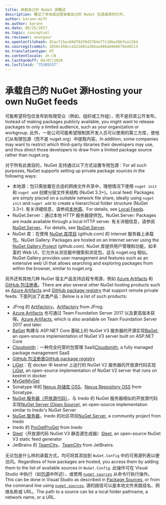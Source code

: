 ```yaml
---
title: 承载自己的 NuGet 源概述
description: 概述了本地或远程承载自己的 NuGet 包源或库的打开。
author: karann-msft
ms.author: karann
ms.date: 08/25/2017
ms.topic: conceptual
ms.reviewer: anangaur
ms.openlocfilehash: 81acf15ac69d78d39d2784e77c18ba38bfea126d
ms.sourcegitcommit: 2b50c450cca521681a384aa466ab666679a40213
ms.translationtype: HT
ms.contentlocale: zh-CN
ms.lasthandoff: 04/07/2020
ms.locfileid: "75385537"
---
```

# <a name="hosting-your-own-nuget-feeds"></a><span data-ttu-id="63970-103">承载自己的 NuGet 源</span><span class="sxs-lookup"><span data-stu-id="63970-103">Hosting your own NuGet feeds</span></span>

<span data-ttu-id="63970-104">可能希望将包仅发布到有限受众（例如，组织或工作组），而不是将其公开发布。</span><span class="sxs-lookup"><span data-stu-id="63970-104">Instead of making packages publicly available, you might want to release packages to only a limited audience, such as your organization or workgroup.</span></span> <span data-ttu-id="63970-105">此外，一些公司可能希望限制其开发人员可以使用的第三方库，使他们从有限包源（而不是 nuget.org）中提取内容。</span><span class="sxs-lookup"><span data-stu-id="63970-105">In addition, some companies may want to restrict which third-party libraries their developers may use, and thus direct those developers to draw from a limited package source rather than nuget.org.</span></span>

<span data-ttu-id="63970-106">对于所有此类目的，NuGet 支持通过以下方式设置专用包源：</span><span class="sxs-lookup"><span data-stu-id="63970-106">For all such purposes, NuGet supports setting up private package sources in the following ways:</span></span>

- <span data-ttu-id="63970-107">本地源：包只需放置在合适的网络文件共享中，理想情况下使用 `nuget init` 和 `nuget add` 创建分层文件夹结构 (NuGet 3.3+)。</span><span class="sxs-lookup"><span data-stu-id="63970-107">Local feed: Packages are simply placed on a suitable network file share, ideally using `nuget init` and `nuget add` to create a hierarchical folder structure (NuGet 3.3+).</span></span> <span data-ttu-id="63970-108">有关详细信息，请参阅[本地源](../hosting-packages/local-feeds.md)。</span><span class="sxs-lookup"><span data-stu-id="63970-108">For details, see [Local Feeds](../hosting-packages/local-feeds.md).</span></span>
- <span data-ttu-id="63970-109">NuGet.Server：通过本地 HTTP 服务器提供包。</span><span class="sxs-lookup"><span data-stu-id="63970-109">NuGet.Server: Packages are made available through a local HTTP server.</span></span> <span data-ttu-id="63970-110">有关详细信息，请参阅 [NuGet.Server](../hosting-packages/nuget-server.md)。</span><span class="sxs-lookup"><span data-stu-id="63970-110">For details, see [NuGet.Server](../hosting-packages/nuget-server.md).</span></span>
- <span data-ttu-id="63970-111">NuGet 库：在使用 [NuGet 库项目](https://github.com/NuGet/NuGetGallery#build-and-run-the-gallery-in-arbitrary-number-easy-steps) (github.com) 的 Internet 服务器上承载包。</span><span class="sxs-lookup"><span data-stu-id="63970-111">NuGet Gallery: Packages are hosted on an Internet server using the [NuGet Gallery Project](https://github.com/NuGet/NuGetGallery#build-and-run-the-gallery-in-arbitrary-number-easy-steps) (github.com).</span></span> <span data-ttu-id="63970-112">NuGet 库提供用户管理和功能，如丰富的 Web UI，它允许从浏览器中搜索和浏览包，这与 nuget.org 相似。</span><span class="sxs-lookup"><span data-stu-id="63970-112">NuGet Gallery provides user management and features such as an extensive web UI that allows searching and exploring packages from within the browser, similar to nuget.org.</span></span>

<span data-ttu-id="63970-113">另外还有其他几种 NuGet 宿主产品支持远程专用源，例如 [Azure Artifacts](https://www.visualstudio.com/docs/package/nuget/publish) 和 [GitHub 包注册表](https://help.github.com/articles/configuring-nuget-for-use-with-github-package-registry)。</span><span class="sxs-lookup"><span data-stu-id="63970-113">There are also several other NuGet hosting products such as [Azure Artifacts](https://www.visualstudio.com/docs/package/nuget/publish) and [GitHub package registry](https://help.github.com/articles/configuring-nuget-for-use-with-github-package-registry) that support remote private feeds.</span></span> <span data-ttu-id="63970-114">下面列出了此类产品：</span><span class="sxs-lookup"><span data-stu-id="63970-114">Below is a list of such products:</span></span>

- <span data-ttu-id="63970-115">JFrog 的 [Artifactory](https://www.jfrog.com/artifactory/)。</span><span class="sxs-lookup"><span data-stu-id="63970-115">[Artifactory](https://www.jfrog.com/artifactory/) from JFrog.</span></span>
- <span data-ttu-id="63970-116">[Azure Artifacts](https://www.visualstudio.com/docs/package/nuget/publish) 也可通过 Team Foundation Server 2017 以及更高版本获得。</span><span class="sxs-lookup"><span data-stu-id="63970-116">[Azure Artifacts](https://www.visualstudio.com/docs/package/nuget/publish), which is also available on Team Foundation Server 2017 and later.</span></span>
- <span data-ttu-id="63970-117">[BaGet](https://github.com/loic-sharma/BaGet) 构建与 ASP.NET Core 基础上的 NuGet V3 服务器的开源实现</span><span class="sxs-lookup"><span data-stu-id="63970-117">[BaGet](https://github.com/loic-sharma/BaGet), an open-source implementation of NuGet V3 server built on ASP.NET Core</span></span>
- <span data-ttu-id="63970-118">[Cloudsmith](https://cloudsmith.io/l/nuget-feed/)：一种完全托管的包管理 SaaS</span><span class="sxs-lookup"><span data-stu-id="63970-118">[Cloudsmith](https://cloudsmith.io/l/nuget-feed/), a fully managed package management SaaS</span></span>
- [<span data-ttu-id="63970-119">GitHub 包注册表</span><span class="sxs-lookup"><span data-stu-id="63970-119">GitHub package registry</span></span>](https://help.github.com/articles/configuring-nuget-for-use-with-github-package-registry)
- <span data-ttu-id="63970-120">[LiGet](https://github.com/ai-traders/liget)：在 docker 中 kestrel 上运行的 NuGet V2 服务器的开放源代码实现</span><span class="sxs-lookup"><span data-stu-id="63970-120">[LiGet](https://github.com/ai-traders/liget), an open-source implementation of NuGet V2 server that runs on kestrel in docker</span></span>
- [<span data-ttu-id="63970-121">MyGet</span><span class="sxs-lookup"><span data-stu-id="63970-121">MyGet</span></span>](https://myget.org)
- <span data-ttu-id="63970-122">Sonatype 中的 [Nexus 存储库 OSS](https://www.sonatype.com/nexus-repository-oss)。</span><span class="sxs-lookup"><span data-stu-id="63970-122">[Nexus Repository OSS](https://www.sonatype.com/nexus-repository-oss) from Sonatype.</span></span>
- <span data-ttu-id="63970-123">[NuGet 服务器（开放源代码）](https://github.com/svenkle/nuget-server)，与 Inedo 的 NuGet 服务器相似的开放源代码实现</span><span class="sxs-lookup"><span data-stu-id="63970-123">[NuGet Server (Open Source)](https://github.com/svenkle/nuget-server), an open-source implementation similar to Inedo's NuGet Server</span></span>
- <span data-ttu-id="63970-124">[NuGet 服务器](http://nugetserver.net/)，Inedo 的社区项目</span><span class="sxs-lookup"><span data-stu-id="63970-124">[NuGet Server](http://nugetserver.net/), a community project from Inedo</span></span>
- <span data-ttu-id="63970-125">Inedo 的 [ProGet](https://inedo.com/proget)</span><span class="sxs-lookup"><span data-stu-id="63970-125">[ProGet](https://inedo.com/proget) from Inedo</span></span>
- <span data-ttu-id="63970-126">[Sleet](https://github.com/emgarten/sleet)（开放源代码 NuGet V3 静态源生成器）</span><span class="sxs-lookup"><span data-stu-id="63970-126">[Sleet](https://github.com/emgarten/sleet), an open-source NuGet V3 static feed generator</span></span>
- <span data-ttu-id="63970-127">JetBrains 的 [TeamCity](https://www.jetbrains.com/teamcity/)。</span><span class="sxs-lookup"><span data-stu-id="63970-127">[TeamCity](https://www.jetbrains.com/teamcity/) from JetBrains.</span></span>

<span data-ttu-id="63970-128">无论包是什么样的承载方式，均可将其添加到 `NuGet.Config` 中的可用源列表以便访问。</span><span class="sxs-lookup"><span data-stu-id="63970-128">Regardless of how packages are hosted, you access them by adding them to the list of available sources in `NuGet.Config`.</span></span> <span data-ttu-id="63970-129">此操作可在 Visual Studio 中执行（如[包源](../consume-packages/install-use-packages-visual-studio.md#package-sources)中所述），或使用 [`nuget sources`](../reference/cli-reference/cli-ref-sources.md) 从命令行执行操作。</span><span class="sxs-lookup"><span data-stu-id="63970-129">This can be done in Visual Studio as described in [Package Sources](../consume-packages/install-use-packages-visual-studio.md#package-sources), or from the command line using [`nuget sources`](../reference/cli-reference/cli-ref-sources.md).</span></span> <span data-ttu-id="63970-130">源的路径可以是本地文件夹路径名、网络名称或 URL。</span><span class="sxs-lookup"><span data-stu-id="63970-130">The path to a source can be a local folder pathname, a network name, or a URL.</span></span>
